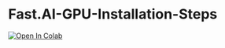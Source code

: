 # Fast.AI-GPU-Installation-Steps

[![Open In Colab](https://colab.research.google.com/assets/colab-badge.svg)](https://colab.research.google.com/github/Vanderbilt-PTY-Data-Science/Fast.AI-GPU-Installation-Steps)
